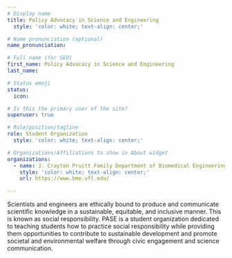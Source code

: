 ```yaml
---
# Display name
title: Policy Advocacy in Science and Engineering
  style: 'color: white; text-align: center;'

# Name pronunciation (optional)
name_pronunciation:

# Full name (for SEO)
first_name: Policy Advocacy in Science and Engineering
last_name:

# Status emoji
status:
  icon: 

# Is this the primary user of the site?
superuser: true

# Role/position/tagline
role: Student Organization
  style: 'color: white; text-align: center;'

# Organizations/Affiliations to show in About widget
organizations:
  - name: J. Crayton Pruitt Family Department of Biomedical Engineering at the University of Florida
    style: 'color: white; text-align: center;'
    url: https://www.bme.ufl.edu/

---
```


Scientists and engineers are ethically bound to produce and communicate scientific knowledge in a sustainable, equitable, and inclusive manner. This is known as social responsibility. PASE is a student organization dedicated to teaching students how to practice social responsibility while providing them opportunities to contribute to sustainable development and promote societal and environmental welfare through civic engagement and science communication.
